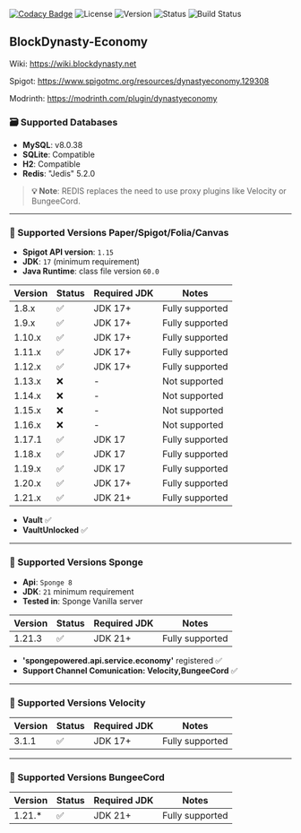 [![Codacy Badge](https://app.codacy.com/project/badge/Grade/2105085ed78d4490886a0f2ede104f98)](https://app.codacy.com/gh/BlockDynasty/BlockDynastyEconomy/dashboard?utm_source=gh&utm_medium=referral&utm_content=&utm_campaign=Badge_grade)
![License](https://img.shields.io/badge/License-Apache%20v2.0-blue.svg)
![Version](https://img.shields.io/badge/Version-1.0.0-blue)
![Status](https://img.shields.io/badge/Status-In%20Progress-yellow)
![Build Status](https://img.shields.io/badge/Build-Passing-brightgreen)

## BlockDynasty-Economy
Wiki: https://wiki.blockdynasty.net

Spigot: https://www.spigotmc.org/resources/dynastyeconomy.129308

Modrinth: https://modrinth.com/plugin/dynastyeconomy

### 🗃️ Supported Databases
- **MySQL**: v8.0.38
- **SQLite**: Compatible 
- **H2**: Compatible
- **Redis**: "Jedis" 5.2.0

> **💡 Note**: REDIS replaces the need to use proxy plugins like Velocity or BungeeCord.
----
### 🎯 Supported Versions Paper/Spigot/Folia/Canvas
- **Spigot API version**: `1.15`  
- **JDK**: `17` (minimum requirement)  
- **Java Runtime**: class file version `60.0`  

| Version | Status | Required JDK | Notes |
|---------|--------|--------------|-------|
| 1.8.x   | ✅     | JDK 17+      | Fully supported |
| 1.9.x   | ✅     | JDK 17+      | Fully supported |
| 1.10.x  | ✅     | JDK 17+      | Fully supported |
| 1.11.x  | ✅     | JDK 17+      | Fully supported |
| 1.12.x  | ✅     | JDK 17+      | Fully supported |
| 1.13.x  | ❌     | -            | Not supported |
| 1.14.x  | ❌     | -            | Not supported |
| 1.15.x  | ❌     | -            | Not supported |
| 1.16.x  | ❌     | -            | Not supported |
| 1.17.1  | ✅     | JDK 17       | Fully supported |
| 1.18.x  | ✅     | JDK 17       | Fully supported |
| 1.19.x  | ✅     | JDK 17       | Fully supported |
| 1.20.x  | ✅     | JDK 17+      | Fully supported |
| 1.21.x  | ✅     | JDK 21+      | Fully supported |

- **Vault** ✅
- **VaultUnlocked** ✅
----

### 🎯 Supported Versions Sponge
- **Api**: `Sponge 8`
- **JDK**: `21` minimum requirement
- **Tested in**: Sponge Vanilla server
  
| Version | Status | Required JDK | Notes |
|---------|--------|--------------|-------|
| 1.21.3   | ✅    | JDK 21+      | Fully supported |

- **'spongepowered.api.service.economy'** registered ✅
- **Support Channel Comunication: Velocity,BungeeCord** ✅
----

### 🎯 Supported Versions Velocity

| Version | Status | Required JDK | Notes |
|---------|--------|--------------|-------|
| 3.1.1   | ✅     | JDK 17+      | Fully supported |

----
### 🎯 Supported Versions BungeeCord

| Version | Status | Required JDK | Notes |
|---------|--------|--------------|-------|
| 1.21.*  | ✅     | JDK 21+      | Fully supported |

